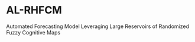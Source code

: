 # AL-RHFCM
Automated Forecasting Model Leveraging Large Reservoirs of Randomized Fuzzy Cognitive Maps
